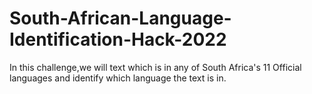 # South-African-Language-Identification-Hack-2022
In this challenge,we will text which is in any of South Africa's 11 Official languages and identify which language the text is in.

